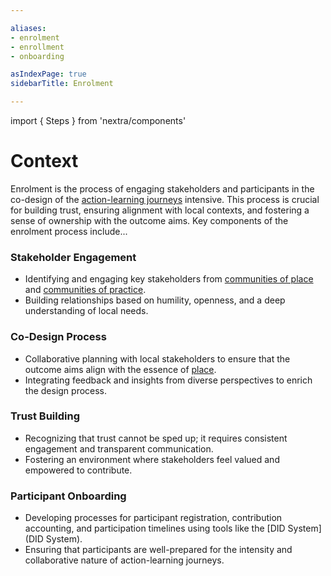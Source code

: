 ```yaml
---

aliases:
- enrolment
- enrollment
- onboarding

asIndexPage: true
sidebarTitle: Enrolment

---
```


import { Steps } from 'nextra/components'

# Context
Enrolment is the process of engaging stakeholders and participants in the co-design of the [action-learning journeys](/patterns/action-learning%20journeys.md) intensive. This process is crucial for building trust, ensuring alignment with local contexts, and fostering a sense of ownership with the outcome aims. Key components of the enrolment process include...

<Steps>

### Stakeholder Engagement
   - Identifying and engaging key stakeholders from [communities of place](collaborators/communities%20of%20place/hubs.md) and [communities of practice](collaborators/communities%20of%20practice/practice%20networks.md).
   - Building relationships based on humility, openness, and a deep understanding of local needs.

### Co-Design Process
   - Collaborative planning with local stakeholders to ensure that the outcome aims align with the essence of [place](/glossary/Place.md).
   - Integrating feedback and insights from diverse perspectives to enrich the design process.

### Trust Building
   - Recognizing that trust cannot be sped up; it requires consistent engagement and transparent communication.
   - Fostering an environment where stakeholders feel valued and empowered to contribute.

### Participant Onboarding
   - Developing processes for participant registration, contribution accounting, and participation timelines using tools like the [DID System](DID System).
   - Ensuring that participants are well-prepared for the intensity and collaborative nature of action-learning journeys.

</Steps>